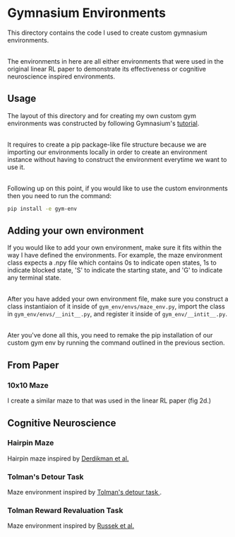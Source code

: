 # Gymnasium Environments
This directory contains the code I used to create custom gymnasium environments. <br> <br>

The environments in here are all either environments that were used in the original linear RL paper to demonstrate its effectiveness or cognitive neuroscience inspired environments.

## Usage
The layout of this directory and for creating my own custom gym environments was constructed by following Gymnasium's [tutorial](https://gymnasium.farama.org/tutorials/gymnasium_basics/environment_creation/#make-your-own-custom-environment). <br> <br>

It requires to create a pip package-like file structure because we are importing our environments locally in order to create an environment instance without having to construct the environment everytime we want to use it. <br> <br>

Following up on this point, if you would like to use the custom environments then you need to run the command:
```bash
pip install -e gym-env
```

## Adding your own environment
If you would like to add your own environment, make sure it fits within the way I have defined the environments. For example, the maze environment class expects a .npy file which contains 0s to indicate open states, 1s to indicate blocked state, 'S' to indicate the starting state, and 'G' to indicate any terminal state. <br> <br>

After you have added your own environment file, make sure you construct a class instantiaion of it inside of `gym_env/envs/maze_env.py`, import the class in `gym_env/envs/__init__.py`, and register it inside of `gym_env/__intit__.py`. <br> <br>

Ater you've done all this, you need to remake the pip installation of our custom gym env by running the command outlined in the previous section.

## From Paper
### 10x10 Maze
I create a similar maze to that was used in the linear RL paper (fig 2d.)

## Cognitive Neuroscience
### Hairpin Maze
Hairpin maze inspired by [Derdikman et al.](https://www.nature.com/articles/nn.2396)

### Tolman's Detour Task
Maze environment inspired by [Tolman's detour task ](https://psycnet.apa.org/record/1949-00103-001).

### Tolman Reward Revaluation Task
Maze environment inspired by [Russek et al.](https://journals.plos.org/ploscompbiol/article?id=10.1371/journal.pcbi.1005768)